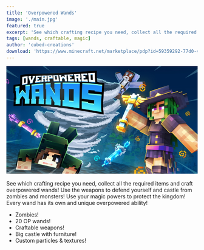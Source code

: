 ```yaml
---
title: 'Overpowered Wands'
image: './main.jpg'
featured: true
excerpt: 'See which crafting recipe you need, collect all the required items and craft overpowered wands!'
tags: [wands, craftable, magic]
author: 'cubed-creations'
download: 'https://www.minecraft.net/marketplace/pdp?id=59359292-77d0-4fd1-a802-3f6d855b3174'
---
```


![Thumbnail](/creations/overpowered-wands/main.jpg)

See which crafting recipe you need, collect all the required items and craft overpowered wands! Use the weapons to defend yourself and castle from zombies and monsters! Use your magic powers to protect the kingdom! Every wand has its own and unique overpowered ability!

- Zombies!
- 20 OP wands!
- Craftable weapons!
- Big castle with furniture!
- Custom particles & textures!
